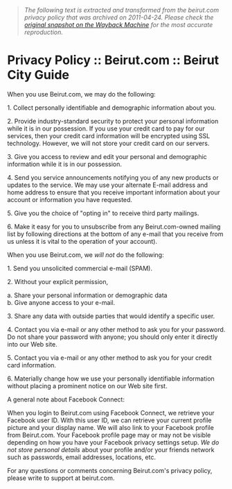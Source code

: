> *The following text is extracted and transformed from the beirut.com privacy policy that was archived on 2011-04-24. Please check the [original snapshot on the Wayback Machine](https://web.archive.org/web/20110424122903id_/http%3A//www.beirut.com/Privacy) for the most accurate reproduction.*

# Privacy Policy :: Beirut.com :: Beirut City Guide

[](https://web.archive.org/)

When you use Beirut.com, we may do the following: 

1\. Collect personally identifiable and demographic information about you.

2\. Provide industry-standard security to protect your personal information while it is in our possession. If you use your credit card to pay for our services, then your credit card information will be encrypted using SSL technology. However, we will not store your credit card on our servers.

3\. Give you access to review and edit your personal and demographic information while it is in our possession. 

4\. Send you service announcements notifying you of any new products or updates to the service. We may use your alternate E-mail address and home address to ensure that you receive important information about your account or information you have requested.

5\. Give you the choice of "opting in" to receive third party mailings.

6\. Make it easy for you to unsubscribe from any Beirut.com-owned mailing list by following directions at the bottom of any e-mail that you receive from us unless it is vital to the operation of your account). 

When you use Beirut.com, we _will not_ do the following:

1\. Send you unsolicited commercial e-mail (SPAM). 

2\. Without your explicit permission,

a. Share your personal information or demographic data   
b. Give anyone access to your e-mail. 

3\. Share any data with outside parties that would identify a specific user.

4\. Contact you via e-mail or any other method to ask you for your password. Do not share your password with anyone; you should only enter it directly into our Web site.

5\. Contact you via e-mail or any other method to ask you for your credit card information.

6\. Materially change how we use your personally identifiable information without placing a prominent notice on our Web site first.

A general note about Facebook Connect:

When you login to Beirut.com using Facebook Connect, we retrieve your Facebook user ID. With this user ID, we can retrieve your current profile picture and your display name. We will also link to your Facebook profile from Beirut.com. Your Facebook profile page may or may not be visible depending on how you have your Facebook privacy settings setup. _We do not store personal details_ about your profile and/or your friends network such as passwords, email addresses, locations, etc.

For any questions or comments concerning Beirut.com's privacy policy, please write to support at beirut.com.
